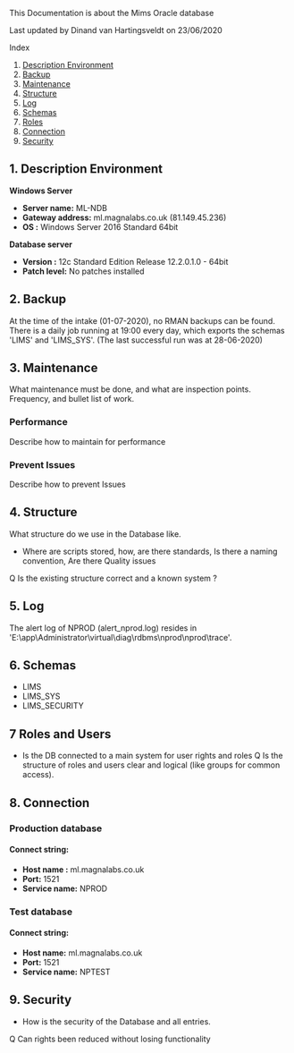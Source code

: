 This Documentation is about the Mims Oracle database 

Last updated by 
Dinand van Hartingsveldt
on 
23/06/2020

Index

1. [ Description Environment ](#desc)
2. [ Backup ](#backup)
3. [ Maintenance ](#Maintenance)
4. [ Structure ](#Structure)
5. [ Log ](#Log)
6. [ Schemas ](#Schemas)
7. [ Roles ](#Roles)
8. [ Connection ](#Connection)
8. [ Security ](#Security)

<a name="desc"></a>
## 1. Description Environment

**Windows Server** 
* **Server name:**     ML-NDB
* **Gateway address:** ml.magnalabs.co.uk  (81.149.45.236)
* **OS :**             Windows Server 2016 Standard 64bit

**Database server**
* **Version :**  12c Standard Edition Release 12.2.0.1.0 - 64bit 
* **Patch level:** No patches installed

<a name="backup"></a>
## 2. Backup

At the time of the intake (01-07-2020), no RMAN backups can be found.  
There is a daily job running at 19:00 every day, which exports the schemas 'LIMS' and 'LIMS_SYS'. (The last successful run was at 28-06-2020)


<a name="Maintenance"></a>
## 3. Maintenance

What maintenance must be done, and what are inspection points. Frequency, and bullet list of work.
### Performance
Describe how to maintain for performance

### Prevent Issues
Describe how to prevent Issues

<a name="Structure"></a>
## 4. Structure

What structure do we use in the Database like.
- Where are scripts stored, how, are there standards, Is there a naming convention, Are there Quality issues

Q Is the existing structure correct and a known system ?

<a name="Log"></a>
## 5. Log

The alert log of NPROD (alert_nprod.log) resides in 'E:\app\Administrator\virtual\diag\rdbms\nprod\nprod\trace'.


<a name="Schemas"></a>
## 6. Schemas 

* LIMS
* LIMS_SYS
* LIMS_SECURITY

<a name="Roles"></a>
## 7 Roles and Users
- Is the DB connected to a main system for user rights and roles
Q Is the structure of roles and users clear and logical (like groups for common access).

<a name="Connection"></a>
## 8. Connection

### Production database

#### Connect string:
*	**Host name :** ml.magnalabs.co.uk  
*	**Port:** 1521
*	**Service name:** NPROD


### Test database

#### Connect string:

* **Host name:** ml.magnalabs.co.uk
* **Port:** 1521
* **Service name:** NPTEST

<a name="Security"></a>
## 9. Security

- How is the security of the Database and all entries. 

Q Can rights been reduced without losing functionality
